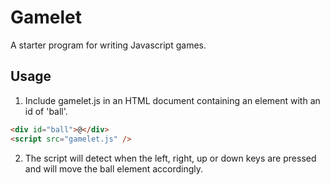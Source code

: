 # Gamelet

A starter program for writing Javascript games.

## Usage

1. Include gamelet.js in an HTML document containing an element with an id of 'ball'.

```html
<div id="ball">@</div>
<script src="gamelet.js" />
```

2. The script will detect when the left, right, up or down keys are pressed and will move the ball element accordingly.
